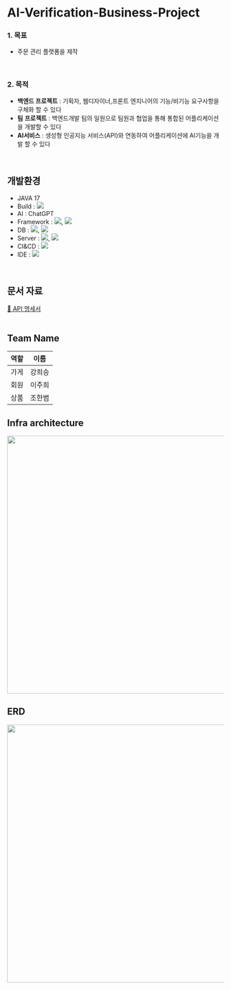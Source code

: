 # AI-Verification-Business-Project

### 1. 목표
- 주문 관리 플랫폼을 제작

<br>

### 2. 목적
- **백엔드 프로젝트** : 기획자, 웹디자이너,프론트 엔지니어의 기능/비기능 요구사항을 구체화 할 수 있다
- **팀** **프로젝트** : 백엔드개발 팀의 일원으로 팀원과 협업을 통해 통합된 어플리케이션을 개발할 수 있다
- **AI서비스** : 생성형 인공지능 서비스(API)와 연동하여 어플리케이션에 AI기능을 개발 할 수 있다

<br>

## 개발환경

- JAVA 17
- Build : <img src="https://img.shields.io/badge/Gradle-02303A?style=flat-square&logo=Gradle&logoColor=white"/>
- AI : ChatGPT
- Framework : <img src="https://img.shields.io/badge/Spring Boot 3.3.5 (JPA, Query DSL)-6DB33F?style=flat-square&logo=Spring Boot&logoColor=white"/>, <img src="https://img.shields.io/badge/Spring Security(OAuth)-6DB33F?style=flat-square&logo=Spring Security&logoColor=white"/>
- DB : <img src="https://img.shields.io/badge/Postgres -4169E1?style=flat-square&logo=postgresql&logoColor=white"/>, <img src="https://img.shields.io/badge/Amazon RDS-527FFF?style=flat-square&logo=AWS RDS&logoColor=white"/>
- Server : <img src="https://img.shields.io/badge/Amazon AWS-232F3E?style=flat-square&logo=MySql&logoColor=white"/>, <img src="https://img.shields.io/badge/Docker-2496ED?style=flat-square&logo=Docker&logoColor=white"/>
- CI&CD : <img src="https://img.shields.io/badge/GitHub-181717?style=flat-square&logo=github&logoColor=white"/>
- IDE : <img src="https://img.shields.io/badge/IntelliJ-000000?style=flat-square&logo=IntelliJ IDEA&logoColor=white"/>

<br>

## 문서 자료
[🔗 API 명세서](https://functional-iron-b15.notion.site/API-1075724d1eee80cc81deee8e321250ca?pvs=4)  <br>
<br>

## Team Name

| 역할              | 이름 |
|-----------------| --- |
| 가게 | 강희승 |
| 회원 | 이주희 |
| 상품 | 조한범 |

## Infra architecture
<img src="https://github.com/user-attachments/assets/f281cb7a-42d3-4761-9981-8404f80a7b24" width="800" height="600" />

## ERD
<img src="https://github.com/user-attachments/assets/7229a9de-c5d6-467b-b899-8300844a2d36" width="800" height="600" />

